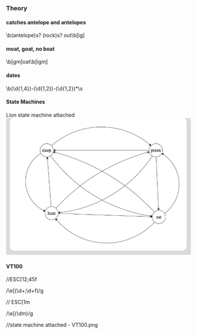 ### Theory

####  catches antelope and antelopes

\b(antelope)s? (rock)s? out\b[ig]

####  moat, goat, no boat
\b[gm]oat\b[igm]

####  dates
\b(\d{1,4})\-(\d{1,2})\-(\d{1,2})*\s


####  State Machines 
Lion state machine attached 
![Lion](lion.png)



####  VT100
//ESC[12;45f

/\e\[(\d+\;\d+f)/g 

// ESC[1m

/\e\[(\dm)/g 

//state machine attached - VT100.png






